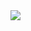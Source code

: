 <img src="https://capsule-render.vercel.app/api?type=venom&![header](https://capsule-render.vercel.app/api?color=gradient&customColorList=0,2,3)&height=300&section=header&text=SilberBullet%20Github&fontSize=90&fontColor=000000" />


